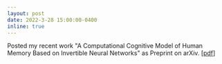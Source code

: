 ```yaml
---
layout: post
date: 2022-3-28 15:00:00-0400
inline: true
---
```


Posted my recent work "A Computational Cognitive Model of Human Memory Based on Invertible Neural Networks" as Preprint on arXiv. [[pdf](pdf/A_Computational_Cognitive_Model_of_Human_Memory_Based_on_Invertible_Neural_Networks.pdf)]